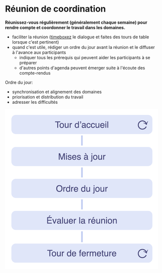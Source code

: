 # Réunion de coordination

<summary>
<strong>Réunissez-vous régulièrement (généralement chaque semaine) pour rendre compte et coordonner le travail dans les domaines.</strong>
</summary>

- faciliter la réunion ([timeboxez](glossary:timebox) le dialogue et faites des tours de table lorsque c'est pertinent)
- quand c'est utile, rédiger un ordre du jour avant la réunion et le diffuser à l'avance aux participants 
    - indiquer tous les prérequis qui peuvent aider les participants à se préparer
    - d'autres points d'agenda peuvent émerger suite à l'écoute des compte-rendus

Ordre du jour:

- synchronisation et alignement des domaines
- priorisation et distribution du travail
- adresser les difficultés

![Phases d'une réunion de coordination](img/meetings/coordination-meeting.png)